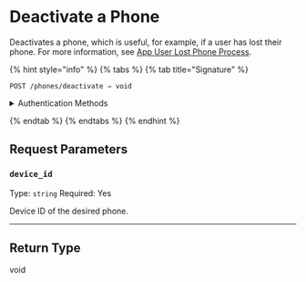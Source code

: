 # Deactivate a Phone

Deactivates a phone, which is useful, for example, if a user has lost their phone. For more information, see [App User Lost Phone Process](../../capability-guides/mobile-access/managing-phones-for-a-user-identity.md#app-user-lost-phone-process).

{% hint style="info" %}
{% tabs %}
{% tab title="Signature" %}
```
POST /phones/deactivate ⇒ void
```

<details>

<summary>Authentication Methods</summary>

- API key
- Client session token
- Personal access token
  <br>Must also include the `seam-workspace` header in the request.
</details>

{% endtab %}
{% endtabs %}
{% endhint %}


## Request Parameters

### `device_id`

Type: `string`
Required: Yes

Device ID of the desired phone.

---


## Return Type

void
